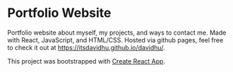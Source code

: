 # Portfolio Website
Portfolio website about myself, my projects, and ways to contact me.
Made with React, JavaScript, and HTML/CSS. Hosted via github pages, feel free to check it out at https://itsdavidhu.github.io/davidhu/.

This project was bootstrapped with [Create React App](https://github.com/facebook/create-react-app).
